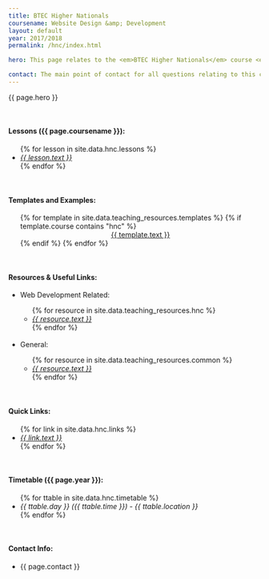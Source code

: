 ```yaml
---
title: BTEC Higher Nationals
coursename: Website Design &amp; Development
layout: default
year: 2017/2018
permalink: /hnc/index.html

hero: This page relates to the <em>BTEC Higher Nationals</em> course <em>Website Design &amp; Development</em> course running at Bridgend College during the academic year 2017/2018. Course notes and program files will be available to download here and will be updated as new material is added. Comments and questions welcome at any time.

contact: The main point of contact for all questions relating to this course will be <a href="/contact" target="_blank">Scott Morgan</a> (<a href="mailto:MorganSN@cardiff.ac.uk" target="_blank">MorganSN@cardiff.ac.uk</a>). Support will be provided via e-mail or during class.
---
```


<p>{{ page.hero }}</p>
<br/>

<h4>Lessons ({{ page.coursename }}):</h4>
<ul>
  {% for lesson in site.data.hnc.lessons %}
    <li><a href="{{ lesson.url }}"><em>{{ lesson.text }}</em></a></li>
  {% endfor %}
</ul> 
<br/>

<h4>Templates and Examples:</h4>
<ul style="margin-top:3%;">
  {% for template in site.data.teaching_resources.templates %}
    {% if template.course contains "hnc" %}
      <center><a href="{{ template.url }}" class="btn btn-ghost" target="_blank">{{ template.text }}</a></center>
    {% endif %}
  {% endfor %}
</ul>
<br/>

<h4>Resources &amp; Useful Links:</h4>
<ul>
  <li>Web Development Related:</li>
  <ul>
    {% for resource in site.data.teaching_resources.hnc %}
      <li><a href="{{ resource.url }}" target="_blank"><em>{{ resource.text }}</em></a></li>
    {% endfor %}
  </ul>
  <br/>
  <li>General:</li>
  <ul>
    {% for resource in site.data.teaching_resources.common %}
      <li><a href="{{ resource.url }}" target="_blank"><em>{{ resource.text }}</em></a></li>
    {% endfor %}
  </ul>
</ul>
<br/>

<h4>Quick Links:</h4>
<ul>
  {% for link in site.data.hnc.links %}
    <li><a href="{{ link.url }}" target="_blank"><em>{{ link.text }}</em></a></li>
  {% endfor %}
</ul>
<br/>

<h4>Timetable ({{ page.year }}):</h4>
<ul>
  {% for ttable in site.data.hnc.timetable %}
    <li><em>{{ ttable.day }} ({{ ttable.time }}) - {{ ttable.location }}</em></li>
  {% endfor %}
</ul>
<br/>

<h4>Contact Info:</h4>
<ul>
  <li>{{ page.contact }}</li>
</ul>
